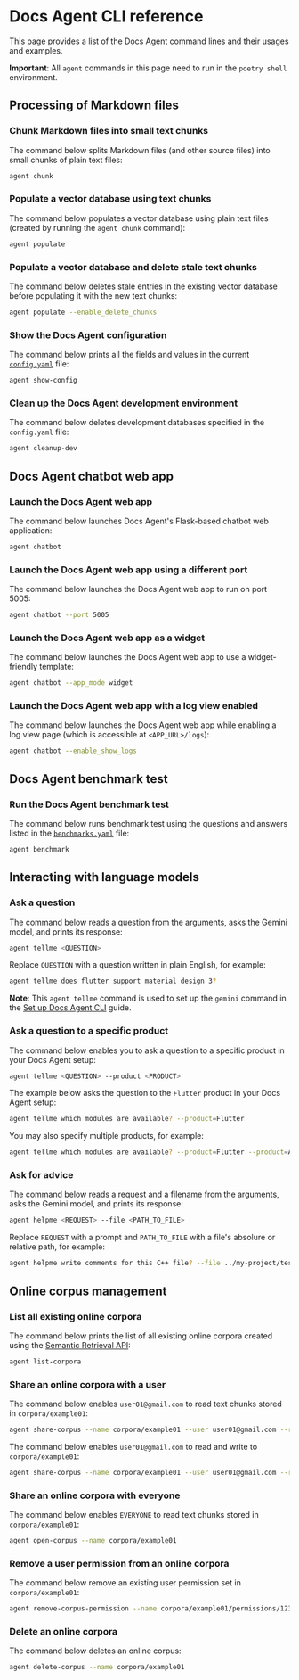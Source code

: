# Docs Agent CLI reference

This page provides a list of the Docs Agent command lines and their usages
and examples.

**Important**: All `agent` commands in this page need to run in the
`poetry shell` environment.

## Processing of Markdown files

### Chunk Markdown files into small text chunks

The command below splits Markdown files (and other source files) into small
chunks of plain text files:

```sh
agent chunk
```

### Populate a vector database using text chunks

The command below populates a vector database using plain text files (created
by running the `agent chunk` command):

```sh
agent populate
```

### Populate a vector database and delete stale text chunks

The command below deletes stale entries in the existing vector database
before populating it with the new text chunks:

```sh
agent populate --enable_delete_chunks
```

### Show the Docs Agent configuration

The command below prints all the fields and values in the current
[`config.yaml`][config-yaml] file:

```sh
agent show-config
```

### Clean up the Docs Agent development environment

The command below deletes development databases specified in the
`config.yaml` file:

```sh
agent cleanup-dev
```

## Docs Agent chatbot web app

### Launch the Docs Agent web app

The command below launches Docs Agent's Flask-based chatbot web application:

```sh
agent chatbot
```

### Launch the Docs Agent web app using a different port

The command below launches the Docs Agent web app to run on port 5005:

```sh
agent chatbot --port 5005
```

### Launch the Docs Agent web app as a widget

The command below launches the Docs Agent web app to use
a widget-friendly template:

```sh
agent chatbot --app_mode widget
```

### Launch the Docs Agent web app with a log view enabled

The command below launches the Docs Agent web app while enabling
a log view page (which is accessible at `<APP_URL>/logs`):

```sh
agent chatbot --enable_show_logs
```

## Docs Agent benchmark test

### Run the Docs Agent benchmark test

The command below runs benchmark test using the questions and answers listed
in the [`benchmarks.yaml`][benchmarks-yaml] file:

```sh
agent benchmark
```

## Interacting with language models

### Ask a question

The command below reads a question from the arguments, asks the Gemini model,
and prints its response:

```sh
agent tellme <QUESTION>
```

Replace `QUESTION` with a question written in plain English, for example:

```sh
agent tellme does flutter support material design 3?
```

**Note**: This `agent tellme` command is used to set up the `gemini` command
in the [Set up Docs Agent CLI][set-up-docs-agent-cli] guide.

### Ask a question to a specific product

The command below enables you to ask a question to a specific product in your
Docs Agent setup:

```sh
agent tellme <QUESTION> --product <PRODUCT>
```

The example below asks the question to the `Flutter` product in your
Docs Agent setup:

```sh
agent tellme which modules are available? --product=Flutter
```

You may also specify multiple products, for example:

```sh
agent tellme which modules are available? --product=Flutter --product=Angular --product=Android
```

### Ask for advice

The command below reads a request and a filename from the arguments,
asks the Gemini model, and prints its response:

```sh
agent helpme <REQUEST> --file <PATH_TO_FILE>
```

Replace `REQUEST` with a prompt and `PATH_TO_FILE` with a file's
absolure or relative path, for example:

```sh
agent helpme write comments for this C++ file? --file ../my-project/test.cc
```

## Online corpus management

### List all existing online corpora

The command below prints the list of all existing online corpora created
using the [Semantic Retrieval API][semantic-api]:

```sh
agent list-corpora
```

### Share an online corpora with a user

The command below enables `user01@gmail.com` to read text chunks stored in
`corpora/example01`:

```sh
agent share-corpus --name corpora/example01 --user user01@gmail.com --role READER
```

The command below enables `user01@gmail.com` to read and write to
`corpora/example01`:

```sh
agent share-corpus --name corpora/example01 --user user01@gmail.com --role WRITER
```

### Share an online corpora with everyone

The command below enables `EVERYONE` to read text chunks stored in
`corpora/example01`:

```sh
agent open-corpus --name corpora/example01
```

### Remove a user permission from an online corpora

The command below remove an existing user permission set in `corpora/example01`:

```sh
agent remove-corpus-permission --name corpora/example01/permissions/123456789123456789
```

### Delete an online corpora

The command below deletes an online corpus:

```sh
agent delete-corpus --name corpora/example01
```

<!-- Reference links -->

[config-yaml]: ../config.yaml
[benchmarks-yaml]: ../docs_agent/benchmarks/benchmarks.yaml
[set-up-docs-agent-cli]: ../docs_agent/interfaces/README.md
[semantic-api]: https://ai.google.dev/docs/semantic_retriever
